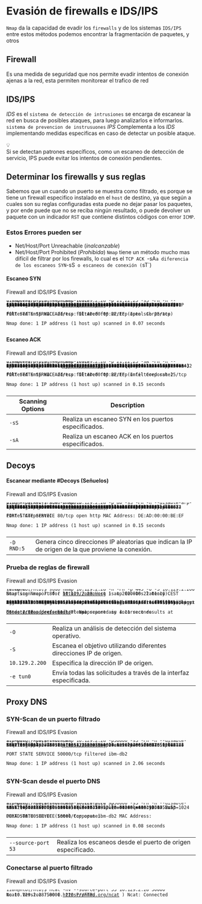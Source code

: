 # Evasión de firewalls e IDS/IPS

`Nmap` da la capacidad de evadir los `firewalls` y de los sistemas `IDS/IPS` entre estos métodos podemos encontrar la fragmentación de paquetes, y otros
## Firewall
Es una medida de seguridad que nos permite evadir intentos de conexión ajenas a la red, esta permiten monitorear el trafico de red
## IDS/IPS
*IDS* es el `sistema de detección de intrusiones` se encarga de escanear la red en busca de posibles ataques, para luego analizarlos e informarlos.
`sistema de prevencion de instrusuones` *IPS*  Complementa a los *IDS* implementando medidas especificas en caso de detectar un posible ataque.

<div class="tip-card">
        <div class="icon">💡</div>
        <div class="content">
            Si se detectan patrones específicos, como un escaneo de detección de servicio, IPS puede evitar los intentos de conexión pendientes.
        </div>
    </div>

## Determinar los firewalls y sus reglas
Sabemos que un cuando un puerto se muestra como filtrado, es porque se tiene un firewall especifico instalado en el `host` de destino, ya  que según a cuales son su reglas configuradas esta puede no dejar pasar los paquetes, y por ende puede que no se reciba ningún resultado, o puede devolver un paquete con un indicador `RST` que contiene distintos códigos con error `ICMP`.

### Estos Errores pueden ser
- Net/Host/Port Unreachable (*inalcanzable*)
- Net/Host/Port Prohibited (*Prohibida*)
`Nmap` tiene un método mucho mas difícil de filtrar por los firewalls, lo cual es el  `TCP ACK `-sA` a diferencia de los escaneos SYN `-sS` o escaneos de conexión (`sT`)

#### Escaneo SYN

<div class="window_container"><div class="window_content">
                      <div class="window_top">
                          <span class="window_dot bg-danger"></span>
                          <span class="window_dot bg-warning"></span>
                          <span class="window_dot bg-success"></span>
                          <span class="window_title">Firewall and IDS/IPS Evasion</span>
                      </div>
                  <pre class=" language-shell-session" style="line-height: 0px;"><code class=" language-shell-session"><span class="token output"><span class="text-gray">1i8n@htb</span><span class="text-success">[/htb]</span></span><span class="token command"><span class="token shell-symbol important">$</span> <span class="token bash language-bash"><span class="token function">sudo</span> nmap <span class="token number">10.129</span>.2.28 -p <span class="token number">21,22</span>,25 -sS -Pn -n --disable-arp-ping --packet-trace</span></span>

<span class="token output">Starting Nmap 7.80 ( https://nmap.org ) at 2020-06-21 14:56 CEST
SENT (0.0278s) TCP 10.10.14.2:57347 &gt; 10.129.2.28:22 S ttl=53 id=22412 iplen=44  seq=4092255222 win=1024 &lt;mss 1460&gt;
SENT (0.0278s) TCP 10.10.14.2:57347 &gt; 10.129.2.28:25 S ttl=50 id=62291 iplen=44  seq=4092255222 win=1024 &lt;mss 1460&gt;
SENT (0.0278s) TCP 10.10.14.2:57347 &gt; 10.129.2.28:21 S ttl=58 id=38696 iplen=44  seq=4092255222 win=1024 &lt;mss 1460&gt;
RCVD (0.0329s) ICMP [10.129.2.28 &gt; 10.10.14.2 Port 21 unreachable (type=3/code=3) ] IP [ttl=64 id=40884 iplen=72 ]
RCVD (0.0341s) TCP 10.129.2.28:22 &gt; 10.10.14.2:57347 SA ttl=64 id=0 iplen=44  seq=1153454414 win=64240 &lt;mss 1460&gt;
RCVD (1.0386s) TCP 10.129.2.28:22 &gt; 10.10.14.2:57347 SA ttl=64 id=0 iplen=44  seq=1153454414 win=64240 &lt;mss 1460&gt;
SENT (1.1366s) TCP 10.10.14.2:57348 &gt; 10.129.2.28:25 S ttl=44 id=6796 iplen=44  seq=4092320759 win=1024 &lt;mss 1460&gt;
Nmap scan report for 10.129.2.28
Host is up (0.0053s latency).

PORT   STATE    SERVICE
21/tcp filtered ftp
22/tcp open     ssh
25/tcp filtered smtp
MAC Address: DE:AD:00:00:BE:EF (Intel Corporate)

Nmap done: 1 IP address (1 host up) scanned in 0.07 seconds
</span></code></pre></div></div>


#### Escaneo ACK

<div class="window_container"><div class="window_content">
                      <div class="window_top">
                          <span class="window_dot bg-danger"></span>
                          <span class="window_dot bg-warning"></span>
                          <span class="window_dot bg-success"></span>
                          <span class="window_title">Firewall and IDS/IPS Evasion</span>
                      </div>
                  <pre class=" language-shell-session" style="line-height: 0px;"><code class=" language-shell-session"><span class="token output"><span class="text-gray">1i8n@htb</span><span class="text-success">[/htb]</span></span><span class="token command"><span class="token shell-symbol important">$</span> <span class="token bash language-bash"><span class="token function">sudo</span> nmap <span class="token number">10.129</span>.2.28 -p <span class="token number">21,22</span>,25 -sA -Pn -n --disable-arp-ping --packet-trace</span></span>

<span class="token output">Starting Nmap 7.80 ( https://nmap.org ) at 2020-06-21 14:57 CEST
SENT (0.0422s) TCP 10.10.14.2:49343 &gt; 10.129.2.28:21 A ttl=49 id=12381 iplen=40  seq=0 win=1024
SENT (0.0423s) TCP 10.10.14.2:49343 &gt; 10.129.2.28:22 A ttl=41 id=5146 iplen=40  seq=0 win=1024
SENT (0.0423s) TCP 10.10.14.2:49343 &gt; 10.129.2.28:25 A ttl=49 id=5800 iplen=40  seq=0 win=1024
RCVD (0.1252s) ICMP [10.129.2.28 &gt; 10.10.14.2 Port 21 unreachable (type=3/code=3) ] IP [ttl=64 id=55628 iplen=68 ]
RCVD (0.1268s) TCP 10.129.2.28:22 &gt; 10.10.14.2:49343 R ttl=64 id=0 iplen=40  seq=1660784500 win=0
SENT (1.3837s) TCP 10.10.14.2:49344 &gt; 10.129.2.28:25 A ttl=59 id=21915 iplen=40  seq=0 win=1024
Nmap scan report for 10.129.2.28
Host is up (0.083s latency).

PORT   STATE      SERVICE
21/tcp filtered   ftp
22/tcp unfiltered ssh
25/tcp filtered   smtp
MAC Address: DE:AD:00:00:BE:EF (Intel Corporate)

Nmap done: 1 IP address (1 host up) scanned in 0.15 seconds
</span></code></pre></div></div>

| **Scanning Options** | **Description**                                      |
| -------------------- | ---------------------------------------------------- |
| `-sS`                | Realiza un escaneo SYN en los puertos especificados. |
| `-sA`                | Realiza un escaneo ACK en los puertos especificados. |
## Decoys

#### Escanear mediante #Decoys (Señuelos)

<div class="window_container"><div class="window_content">
                      <div class="window_top">
                          <span class="window_dot bg-danger"></span>
                          <span class="window_dot bg-warning"></span>
                          <span class="window_dot bg-success"></span>
                          <span class="window_title">Firewall and IDS/IPS Evasion</span>
                      </div>
                  <pre class=" language-shell-session" style="line-height: 0px;"><code class=" language-shell-session"><span class="token output"><span class="text-gray">1i8n@htb</span><span class="text-success">[/htb]</span></span><span class="token command"><span class="token shell-symbol important">$</span> <span class="token bash language-bash"><span class="token function">sudo</span> nmap <span class="token number">10.129</span>.2.28 -p <span class="token number">80</span> -sS -Pn -n --disable-arp-ping --packet-trace -D RND:5</span></span>

<span class="token output">Starting Nmap 7.80 ( https://nmap.org ) at 2020-06-21 16:14 CEST
SENT (0.0378s) TCP 102.52.161.59:59289 &gt; 10.129.2.28:80 S ttl=42 id=29822 iplen=44  seq=3687542010 win=1024 &lt;mss 1460&gt;
SENT (0.0378s) TCP 10.10.14.2:59289 &gt; 10.129.2.28:80 S ttl=59 id=29822 iplen=44  seq=3687542010 win=1024 &lt;mss 1460&gt;
SENT (0.0379s) TCP 210.120.38.29:59289 &gt; 10.129.2.28:80 S ttl=37 id=29822 iplen=44  seq=3687542010 win=1024 &lt;mss 1460&gt;
SENT (0.0379s) TCP 191.6.64.171:59289 &gt; 10.129.2.28:80 S ttl=38 id=29822 iplen=44  seq=3687542010 win=1024 &lt;mss 1460&gt;
SENT (0.0379s) TCP 184.178.194.209:59289 &gt; 10.129.2.28:80 S ttl=39 id=29822 iplen=44  seq=3687542010 win=1024 &lt;mss 1460&gt;
SENT (0.0379s) TCP 43.21.121.33:59289 &gt; 10.129.2.28:80 S ttl=55 id=29822 iplen=44  seq=3687542010 win=1024 &lt;mss 1460&gt;
RCVD (0.1370s) TCP 10.129.2.28:80 &gt; 10.10.14.2:59289 SA ttl=64 id=0 iplen=44  seq=4056111701 win=64240 &lt;mss 1460&gt;
Nmap scan report for 10.129.2.28
Host is up (0.099s latency).

PORT   STATE SERVICE
80/tcp open  http
MAC Address: DE:AD:00:00:BE:EF (Intel Corporate)

Nmap done: 1 IP address (1 host up) scanned in 0.15 seconds
</span></code></pre></div></div>

|            |                                                                                                    |
| ---------- | -------------------------------------------------------------------------------------------------- |
| `-D RND:5` | Genera cinco direcciones IP aleatorias que indican la IP de origen de la que proviene la conexión. |
### Prueba de reglas de firewall

<div class="window_container"><div class="window_content">
                      <div class="window_top">
                          <span class="window_dot bg-danger"></span>
                          <span class="window_dot bg-warning"></span>
                          <span class="window_dot bg-success"></span>
                          <span class="window_title">Firewall and IDS/IPS Evasion</span>
                      </div>
                  <pre class=" language-shell-session" style="line-height: 0px;"><code class=" language-shell-session"><span class="token output"><span class="text-gray">1i8n@htb</span><span class="text-success">[/htb]</span></span><span class="token command"><span class="token shell-symbol important">$</span> <span class="token bash language-bash"><span class="token function">sudo</span> nmap <span class="token number">10.129</span>.2.28 -n -Pn -p <span class="token number">445</span> -O -S <span class="token number">10.129</span>.2.200 -e tun0</span></span>

<span class="token output">Starting Nmap 7.80 ( https://nmap.org ) at 2020-06-22 01:16 CEST
Nmap scan report for 10.129.2.28
Host is up (0.010s latency).

PORT    STATE SERVICE
445/tcp open  microsoft-ds
MAC Address: DE:AD:00:00:BE:EF (Intel Corporate)
Warning: OSScan results may be unreliable because we could not find at least 1 open and 1 closed port
Aggressive OS guesses: Linux 2.6.32 (96%), Linux 3.2 - 4.9 (96%), Linux 2.6.32 - 3.10 (96%), Linux 3.4 - 3.10 (95%), Linux 3.1 (95%), Linux 3.2 (95%), AXIS 210A or 211 Network Camera (Linux 2.6.17) (94%), Synology DiskStation Manager 5.2-5644 (94%), Linux 2.6.32 - 2.6.35 (94%), Linux 2.6.32 - 3.5 (94%)
No exact OS matches for host (test conditions non-ideal).
Network Distance: 1 hop

OS detection performed. Please report any incorrect results at https://nmap.org/submit/ .
Nmap done: 1 IP address (1 host up) scanned in 4.11 seconds
</span></code></pre></div></div>

|                |                                                                     |
| -------------- | ------------------------------------------------------------------- |
| `-O`           | Realiza un análisis de detección del sistema operativo.             |
| `-S`           | Escanea el objetivo utilizando diferentes direcciones IP de origen. |
| `10.129.2.200` | Especifica la dirección IP de origen.                               |
| `-e tun0`      | Envía todas las solicitudes a través de la interfaz especificada.   |

## Proxy DNS

### SYN-Scan de un puerto filtrado

<div class="window_container"><div class="window_content">
                      <div class="window_top">
                          <span class="window_dot bg-danger"></span>
                          <span class="window_dot bg-warning"></span>
                          <span class="window_dot bg-success"></span>
                          <span class="window_title">Firewall and IDS/IPS Evasion</span>
                      </div>
                  <pre class=" language-shell-session" style="line-height: 0px;"><code class=" language-shell-session"><span class="token output"><span class="text-gray">1i8n@htb</span><span class="text-success">[/htb]</span></span><span class="token command"><span class="token shell-symbol important">$</span> <span class="token bash language-bash"><span class="token function">sudo</span> nmap <span class="token number">10.129</span>.2.28 -p50000 -sS -Pn -n --disable-arp-ping --packet-trace</span></span>

<span class="token output">Starting Nmap 7.80 ( https://nmap.org ) at 2020-06-21 22:50 CEST
SENT (0.0417s) TCP 10.10.14.2:33436 &gt; 10.129.2.28:50000 S ttl=41 id=21939 iplen=44  seq=736533153 win=1024 &lt;mss 1460&gt;
SENT (1.0481s) TCP 10.10.14.2:33437 &gt; 10.129.2.28:50000 S ttl=46 id=6446 iplen=44  seq=736598688 win=1024 &lt;mss 1460&gt;
Nmap scan report for 10.129.2.28
Host is up.

PORT      STATE    SERVICE
50000/tcp filtered ibm-db2

Nmap done: 1 IP address (1 host up) scanned in 2.06 seconds
</span></code></pre></div></div>

### SYN-Scan desde el puerto DNS

<div class="window_container"><div class="window_content">
                      <div class="window_top">
                          <span class="window_dot bg-danger"></span>
                          <span class="window_dot bg-warning"></span>
                          <span class="window_dot bg-success"></span>
                          <span class="window_title">Firewall and IDS/IPS Evasion</span>
                      </div>
                  <pre class=" language-shell-session" style="line-height: 0px;"><code class=" language-shell-session"><span class="token output"><span class="text-gray">1i8n@htb</span><span class="text-success">[/htb]</span></span><span class="token command"><span class="token shell-symbol important">$</span> <span class="token bash language-bash"><span class="token function">sudo</span> nmap <span class="token number">10.129</span>.2.28 -p50000 -sS -Pn -n --disable-arp-ping --packet-trace --source-port <span class="token number">53</span></span></span>

<span class="token output">SENT (0.0482s) TCP 10.10.14.2:53 &gt; 10.129.2.28:50000 S ttl=58 id=27470 iplen=44  seq=4003923435 win=1024 &lt;mss 1460&gt;
RCVD (0.0608s) TCP 10.129.2.28:50000 &gt; 10.10.14.2:53 SA ttl=64 id=0 iplen=44  seq=540635485 win=64240 &lt;mss 1460&gt;
Nmap scan report for 10.129.2.28
Host is up (0.013s latency).

PORT      STATE SERVICE
50000/tcp open  ibm-db2
MAC Address: DE:AD:00:00:BE:EF (Intel Corporate)

Nmap done: 1 IP address (1 host up) scanned in 0.08 seconds
</span></code></pre></div></div>

|                    |                                                              |
| ------------------ | ------------------------------------------------------------ |
| `--source-port 53` | Realiza los escaneos desde el puerto de origen especificado. |
### Conectarse al puerto filtrado

<div class="window_container"><div class="window_content">
                      <div class="window_top">
                          <span class="window_dot bg-danger"></span>
                          <span class="window_dot bg-warning"></span>
                          <span class="window_dot bg-success"></span>
                          <span class="window_title">Firewall and IDS/IPS Evasion</span>
                      </div>
                  <pre class=" language-shell-session" style="line-height: 0px;"><code class=" language-shell-session"><span class="token output"><span class="text-gray">1i8n@htb</span><span class="text-success">[/htb]</span></span><span class="token command"><span class="token shell-symbol important">$</span> <span class="token bash language-bash">ncat -nv --source-port <span class="token number">53</span> <span class="token number">10.129</span>.2.28 <span class="token number">50000</span></span></span>

<span class="token output">Ncat: Version 7.80 ( https://nmap.org/ncat )
Ncat: Connected to 10.129.2.28:50000.
220 ProFTPd
</span></code></pre></div></div>

